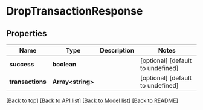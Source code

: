 # DropTransactionResponse

## Properties

|Name | Type | Description | Notes|
|------------ | ------------- | ------------- | -------------|
|**success** | **boolean** |  | [optional] [default to undefined]|
|**transactions** | **Array&lt;string&gt;** |  | [optional] [default to undefined]|




[[Back to top]](#) [[Back to API list]](../../README.md#documentation-for-api-endpoints) [[Back to Model list]](../../README.md#documentation-for-models) [[Back to README]](../../README.md)
